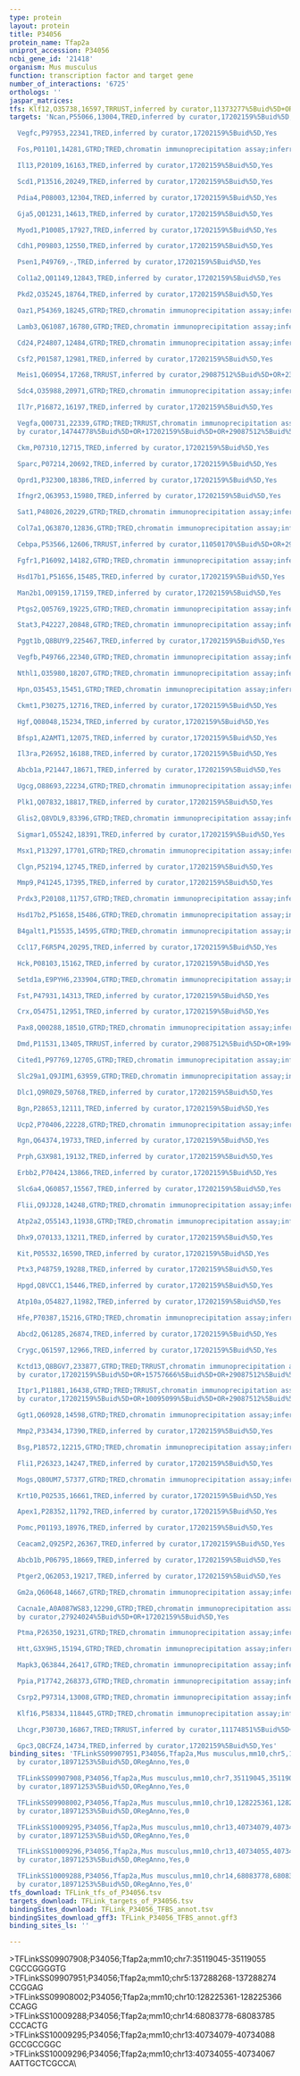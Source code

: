 ```yaml
---
type: protein
layout: protein
title: P34056
protein_name: Tfap2a
uniprot_accession: P34056
ncbi_gene_id: '21418'
organism: Mus musculus
function: transcription factor and target gene
number_of_interactions: '6725'
orthologs: ''
jaspar_matrices: 
tfs: Klf12,O35738,16597,TRRUST,inferred by curator,11373277%5Buid%5D+OR+29087512%5Buid%5D+OR+10704285%5Buid%5D,Yes
targets: 'Ncan,P55066,13004,TRED,inferred by curator,17202159%5Buid%5D,Yes

  Vegfc,P97953,22341,TRED,inferred by curator,17202159%5Buid%5D,Yes

  Fos,P01101,14281,GTRD;TRED,chromatin immunoprecipitation assay;inferred by curator,27924024%5Buid%5D+OR+17202159%5Buid%5D,Yes

  Il13,P20109,16163,TRED,inferred by curator,17202159%5Buid%5D,Yes

  Scd1,P13516,20249,TRED,inferred by curator,17202159%5Buid%5D,Yes

  Pdia4,P08003,12304,TRED,inferred by curator,17202159%5Buid%5D,Yes

  Gja5,Q01231,14613,TRED,inferred by curator,17202159%5Buid%5D,Yes

  Myod1,P10085,17927,TRED,inferred by curator,17202159%5Buid%5D,Yes

  Cdh1,P09803,12550,TRED,inferred by curator,17202159%5Buid%5D,Yes

  Psen1,P49769,-,TRED,inferred by curator,17202159%5Buid%5D,Yes

  Col1a2,Q01149,12843,TRED,inferred by curator,17202159%5Buid%5D,Yes

  Pkd2,O35245,18764,TRED,inferred by curator,17202159%5Buid%5D,Yes

  Oaz1,P54369,18245,GTRD;TRED,chromatin immunoprecipitation assay;inferred by curator,27924024%5Buid%5D+OR+17202159%5Buid%5D,Yes

  Lamb3,Q61087,16780,GTRD;TRED,chromatin immunoprecipitation assay;inferred by curator,27924024%5Buid%5D+OR+17202159%5Buid%5D,Yes

  Cd24,P24807,12484,GTRD;TRED,chromatin immunoprecipitation assay;inferred by curator,27924024%5Buid%5D+OR+17202159%5Buid%5D,Yes

  Csf2,P01587,12981,TRED,inferred by curator,17202159%5Buid%5D,Yes

  Meis1,Q60954,17268,TRRUST,inferred by curator,29087512%5Buid%5D+OR+23660297%5Buid%5D,Yes

  Sdc4,O35988,20971,GTRD;TRED,chromatin immunoprecipitation assay;inferred by curator,27924024%5Buid%5D+OR+17202159%5Buid%5D,Yes

  Il7r,P16872,16197,TRED,inferred by curator,17202159%5Buid%5D,Yes

  Vegfa,Q00731,22339,GTRD;TRED;TRRUST,chromatin immunoprecipitation assay;inferred
  by curator,14744778%5Buid%5D+OR+17202159%5Buid%5D+OR+29087512%5Buid%5D+OR+27924024%5Buid%5D,Yes

  Ckm,P07310,12715,TRED,inferred by curator,17202159%5Buid%5D,Yes

  Sparc,P07214,20692,TRED,inferred by curator,17202159%5Buid%5D,Yes

  Oprd1,P32300,18386,TRED,inferred by curator,17202159%5Buid%5D,Yes

  Ifngr2,Q63953,15980,TRED,inferred by curator,17202159%5Buid%5D,Yes

  Sat1,P48026,20229,GTRD;TRED,chromatin immunoprecipitation assay;inferred by curator,27924024%5Buid%5D+OR+17202159%5Buid%5D,Yes

  Col7a1,Q63870,12836,GTRD;TRED,chromatin immunoprecipitation assay;inferred by curator,27924024%5Buid%5D+OR+17202159%5Buid%5D,Yes

  Cebpa,P53566,12606,TRRUST,inferred by curator,11050170%5Buid%5D+OR+29087512%5Buid%5D,Yes

  Fgfr1,P16092,14182,GTRD;TRED,chromatin immunoprecipitation assay;inferred by curator,27924024%5Buid%5D+OR+17202159%5Buid%5D,Yes

  Hsd17b1,P51656,15485,TRED,inferred by curator,17202159%5Buid%5D,Yes

  Man2b1,O09159,17159,TRED,inferred by curator,17202159%5Buid%5D,Yes

  Ptgs2,Q05769,19225,GTRD;TRED,chromatin immunoprecipitation assay;inferred by curator,27924024%5Buid%5D+OR+17202159%5Buid%5D,Yes

  Stat3,P42227,20848,GTRD;TRED,chromatin immunoprecipitation assay;inferred by curator,27924024%5Buid%5D+OR+17202159%5Buid%5D,Yes

  Pggt1b,Q8BUY9,225467,TRED,inferred by curator,17202159%5Buid%5D,Yes

  Vegfb,P49766,22340,GTRD;TRED,chromatin immunoprecipitation assay;inferred by curator,27924024%5Buid%5D+OR+17202159%5Buid%5D,Yes

  Nthl1,O35980,18207,GTRD;TRED,chromatin immunoprecipitation assay;inferred by curator,27924024%5Buid%5D+OR+17202159%5Buid%5D,Yes

  Hpn,O35453,15451,GTRD;TRED,chromatin immunoprecipitation assay;inferred by curator,27924024%5Buid%5D+OR+17202159%5Buid%5D,Yes

  Ckmt1,P30275,12716,TRED,inferred by curator,17202159%5Buid%5D,Yes

  Hgf,Q08048,15234,TRED,inferred by curator,17202159%5Buid%5D,Yes

  Bfsp1,A2AMT1,12075,TRED,inferred by curator,17202159%5Buid%5D,Yes

  Il3ra,P26952,16188,TRED,inferred by curator,17202159%5Buid%5D,Yes

  Abcb1a,P21447,18671,TRED,inferred by curator,17202159%5Buid%5D,Yes

  Ugcg,O88693,22234,GTRD;TRED,chromatin immunoprecipitation assay;inferred by curator,27924024%5Buid%5D+OR+17202159%5Buid%5D,Yes

  Plk1,Q07832,18817,TRED,inferred by curator,17202159%5Buid%5D,Yes

  Glis2,Q8VDL9,83396,GTRD;TRED,chromatin immunoprecipitation assay;inferred by curator,27924024%5Buid%5D+OR+17202159%5Buid%5D,Yes

  Sigmar1,O55242,18391,TRED,inferred by curator,17202159%5Buid%5D,Yes

  Msx1,P13297,17701,GTRD;TRED,chromatin immunoprecipitation assay;inferred by curator,27924024%5Buid%5D+OR+17202159%5Buid%5D,Yes

  Clgn,P52194,12745,TRED,inferred by curator,17202159%5Buid%5D,Yes

  Mmp9,P41245,17395,TRED,inferred by curator,17202159%5Buid%5D,Yes

  Prdx3,P20108,11757,GTRD;TRED,chromatin immunoprecipitation assay;inferred by curator,27924024%5Buid%5D+OR+17202159%5Buid%5D,Yes

  Hsd17b2,P51658,15486,GTRD;TRED,chromatin immunoprecipitation assay;inferred by curator,27924024%5Buid%5D+OR+17202159%5Buid%5D,Yes

  B4galt1,P15535,14595,GTRD;TRED,chromatin immunoprecipitation assay;inferred by curator,27924024%5Buid%5D+OR+17202159%5Buid%5D,Yes

  Ccl17,F6R5P4,20295,TRED,inferred by curator,17202159%5Buid%5D,Yes

  Hck,P08103,15162,TRED,inferred by curator,17202159%5Buid%5D,Yes

  Setd1a,E9PYH6,233904,GTRD;TRED,chromatin immunoprecipitation assay;inferred by curator,27924024%5Buid%5D+OR+17202159%5Buid%5D,Yes

  Fst,P47931,14313,TRED,inferred by curator,17202159%5Buid%5D,Yes

  Crx,O54751,12951,TRED,inferred by curator,17202159%5Buid%5D,Yes

  Pax8,Q00288,18510,GTRD;TRED,chromatin immunoprecipitation assay;inferred by curator,27924024%5Buid%5D+OR+17202159%5Buid%5D,Yes

  Dmd,P11531,13405,TRRUST,inferred by curator,29087512%5Buid%5D+OR+19943855%5Buid%5D,Yes

  Cited1,P97769,12705,GTRD;TRED,chromatin immunoprecipitation assay;inferred by curator,27924024%5Buid%5D+OR+17202159%5Buid%5D,Yes

  Slc29a1,Q9JIM1,63959,GTRD;TRED,chromatin immunoprecipitation assay;inferred by curator,27924024%5Buid%5D+OR+17202159%5Buid%5D,Yes

  Dlc1,Q9R0Z9,50768,TRED,inferred by curator,17202159%5Buid%5D,Yes

  Bgn,P28653,12111,TRED,inferred by curator,17202159%5Buid%5D,Yes

  Ucp2,P70406,22228,GTRD;TRED,chromatin immunoprecipitation assay;inferred by curator,27924024%5Buid%5D+OR+17202159%5Buid%5D,Yes

  Rgn,Q64374,19733,TRED,inferred by curator,17202159%5Buid%5D,Yes

  Prph,G3X981,19132,TRED,inferred by curator,17202159%5Buid%5D,Yes

  Erbb2,P70424,13866,TRED,inferred by curator,17202159%5Buid%5D,Yes

  Slc6a4,Q60857,15567,TRED,inferred by curator,17202159%5Buid%5D,Yes

  Flii,Q9JJ28,14248,GTRD;TRED,chromatin immunoprecipitation assay;inferred by curator,27924024%5Buid%5D+OR+17202159%5Buid%5D,Yes

  Atp2a2,O55143,11938,GTRD;TRED,chromatin immunoprecipitation assay;inferred by curator,27924024%5Buid%5D+OR+17202159%5Buid%5D,Yes

  Dhx9,O70133,13211,TRED,inferred by curator,17202159%5Buid%5D,Yes

  Kit,P05532,16590,TRED,inferred by curator,17202159%5Buid%5D,Yes

  Ptx3,P48759,19288,TRED,inferred by curator,17202159%5Buid%5D,Yes

  Hpgd,Q8VCC1,15446,TRED,inferred by curator,17202159%5Buid%5D,Yes

  Atp10a,O54827,11982,TRED,inferred by curator,17202159%5Buid%5D,Yes

  Hfe,P70387,15216,GTRD;TRED,chromatin immunoprecipitation assay;inferred by curator,27924024%5Buid%5D+OR+17202159%5Buid%5D,Yes

  Abcd2,Q61285,26874,TRED,inferred by curator,17202159%5Buid%5D,Yes

  Crygc,Q61597,12966,TRED,inferred by curator,17202159%5Buid%5D,Yes

  Kctd13,Q8BGV7,233877,GTRD;TRED;TRRUST,chromatin immunoprecipitation assay;inferred
  by curator,17202159%5Buid%5D+OR+15757666%5Buid%5D+OR+29087512%5Buid%5D+OR+27924024%5Buid%5D,Yes

  Itpr1,P11881,16438,GTRD;TRED;TRRUST,chromatin immunoprecipitation assay;inferred
  by curator,17202159%5Buid%5D+OR+10095099%5Buid%5D+OR+29087512%5Buid%5D+OR+27924024%5Buid%5D,Yes

  Ggt1,Q60928,14598,GTRD;TRED,chromatin immunoprecipitation assay;inferred by curator,27924024%5Buid%5D+OR+17202159%5Buid%5D,Yes

  Mmp2,P33434,17390,TRED,inferred by curator,17202159%5Buid%5D,Yes

  Bsg,P18572,12215,GTRD;TRED,chromatin immunoprecipitation assay;inferred by curator,27924024%5Buid%5D+OR+17202159%5Buid%5D,Yes

  Fli1,P26323,14247,TRED,inferred by curator,17202159%5Buid%5D,Yes

  Mogs,Q80UM7,57377,GTRD;TRED,chromatin immunoprecipitation assay;inferred by curator,27924024%5Buid%5D+OR+17202159%5Buid%5D,Yes

  Krt10,P02535,16661,TRED,inferred by curator,17202159%5Buid%5D,Yes

  Apex1,P28352,11792,TRED,inferred by curator,17202159%5Buid%5D,Yes

  Pomc,P01193,18976,TRED,inferred by curator,17202159%5Buid%5D,Yes

  Ceacam2,Q925P2,26367,TRED,inferred by curator,17202159%5Buid%5D,Yes

  Abcb1b,P06795,18669,TRED,inferred by curator,17202159%5Buid%5D,Yes

  Ptger2,Q62053,19217,TRED,inferred by curator,17202159%5Buid%5D,Yes

  Gm2a,Q60648,14667,GTRD;TRED,chromatin immunoprecipitation assay;inferred by curator,27924024%5Buid%5D+OR+17202159%5Buid%5D,Yes

  Cacna1e,A0A087WS83,12290,GTRD;TRED,chromatin immunoprecipitation assay;inferred
  by curator,27924024%5Buid%5D+OR+17202159%5Buid%5D,Yes

  Ptma,P26350,19231,GTRD;TRED,chromatin immunoprecipitation assay;inferred by curator,27924024%5Buid%5D+OR+17202159%5Buid%5D,Yes

  Htt,G3X9H5,15194,GTRD;TRED,chromatin immunoprecipitation assay;inferred by curator,27924024%5Buid%5D+OR+17202159%5Buid%5D,Yes

  Mapk3,Q63844,26417,GTRD;TRED,chromatin immunoprecipitation assay;inferred by curator,27924024%5Buid%5D+OR+17202159%5Buid%5D,Yes

  Ppia,P17742,268373,GTRD;TRED,chromatin immunoprecipitation assay;inferred by curator,27924024%5Buid%5D+OR+17202159%5Buid%5D,Yes

  Csrp2,P97314,13008,GTRD;TRED,chromatin immunoprecipitation assay;inferred by curator,27924024%5Buid%5D+OR+17202159%5Buid%5D,Yes

  Klf16,P58334,118445,GTRD;TRED,chromatin immunoprecipitation assay;inferred by curator,27924024%5Buid%5D+OR+17202159%5Buid%5D,Yes

  Lhcgr,P30730,16867,TRED;TRRUST,inferred by curator,11174851%5Buid%5D+OR+17202159%5Buid%5D+OR+29087512%5Buid%5D,Yes

  Gpc3,Q8CFZ4,14734,TRED,inferred by curator,17202159%5Buid%5D,Yes'
binding_sites: 'TFLinkSS09907951,P34056,Tfap2a,Mus musculus,mm10,chr5,137288268,137288274,+,mm10&position=chr5:137288268-137288274,inferred
  by curator,18971253%5Buid%5D,ORegAnno,Yes,0

  TFLinkSS09907908,P34056,Tfap2a,Mus musculus,mm10,chr7,35119045,35119055,+,mm10&position=chr7:35119045-35119055,inferred
  by curator,18971253%5Buid%5D,ORegAnno,Yes,0

  TFLinkSS09908002,P34056,Tfap2a,Mus musculus,mm10,chr10,128225361,128225366,+,mm10&position=chr10:128225361-128225366,inferred
  by curator,18971253%5Buid%5D,ORegAnno,Yes,0

  TFLinkSS10009295,P34056,Tfap2a,Mus musculus,mm10,chr13,40734079,40734088,-,mm10&position=chr13:40734079-40734088,inferred
  by curator,18971253%5Buid%5D,ORegAnno,Yes,0

  TFLinkSS10009296,P34056,Tfap2a,Mus musculus,mm10,chr13,40734055,40734067,-,mm10&position=chr13:40734055-40734067,inferred
  by curator,18971253%5Buid%5D,ORegAnno,Yes,0

  TFLinkSS10009288,P34056,Tfap2a,Mus musculus,mm10,chr14,68083778,68083785,+,mm10&position=chr14:68083778-68083785,inferred
  by curator,18971253%5Buid%5D,ORegAnno,Yes,0'
tfs_download: TFLink_tfs_of_P34056.tsv
targets_download: TFLink_targets_of_P34056.tsv
bindingSites_download: TFLink_P34056_TFBS_annot.tsv
bindingSites_download_gff3: TFLink_P34056_TFBS_annot.gff3
binding_sites_ls: ''

---
```

\>TFLinkSS09907908;P34056;Tfap2a;mm10;chr7:35119045-35119055\CGCCGGGGTG\\>TFLinkSS09907951;P34056;Tfap2a;mm10;chr5:137288268-137288274\CCGGAG\\>TFLinkSS09908002;P34056;Tfap2a;mm10;chr10:128225361-128225366\CCAGG\\>TFLinkSS10009288;P34056;Tfap2a;mm10;chr14:68083778-68083785\CCCACTG\\>TFLinkSS10009295;P34056;Tfap2a;mm10;chr13:40734079-40734088\GCCGCCGGC\\>TFLinkSS10009296;P34056;Tfap2a;mm10;chr13:40734055-40734067\AATTGCTCGCCA\
